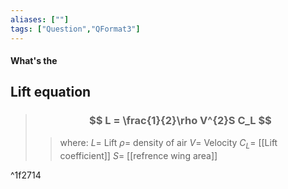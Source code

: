 ```yaml
---
aliases: [""]
tags: ["Question","QFormat3"]
---
```


#### What's the
## Lift equation
> ### $$ L = \frac{1}{2}\rho V^{2}S C_L $$ 
>> where:
>> $L =$ Lift
>> $\rho =$ density of air
>> $V =$  Velocity
>> $C_L=$ [[Lift coefficient]]
>> $S=$ [[refrence wing area]]

^1f2714
